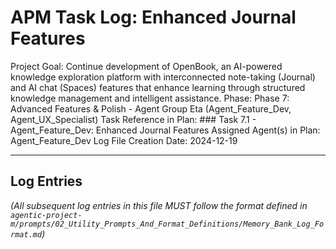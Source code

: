# APM Task Log: Enhanced Journal Features

Project Goal: Continue development of OpenBook, an AI-powered knowledge exploration platform with interconnected note-taking (Journal) and AI chat (Spaces) features that enhance learning through structured knowledge management and intelligent assistance.
Phase: Phase 7: Advanced Features & Polish - Agent Group Eta (Agent_Feature_Dev, Agent_UX_Specialist)
Task Reference in Plan: ### Task 7.1 - Agent_Feature_Dev: Enhanced Journal Features
Assigned Agent(s) in Plan: Agent_Feature_Dev
Log File Creation Date: 2024-12-19

---

## Log Entries

_(All subsequent log entries in this file MUST follow the format defined in `agentic-project-m/prompts/02_Utility_Prompts_And_Format_Definitions/Memory_Bank_Log_Format.md`)_
